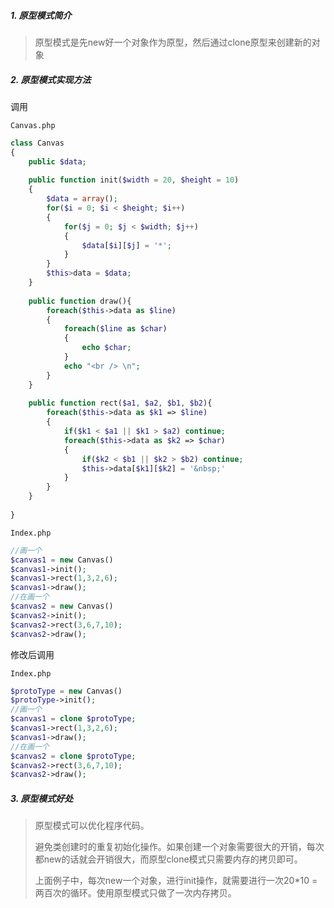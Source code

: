 ##### 1. 原型模式简介

> 原型模式是先new好一个对象作为原型，然后通过clone原型来创建新的对象

##### 2. 原型模式实现方法

调用

`Canvas.php`

```PHP
class Canvas
{
    public $data;
    
    public function init($width = 20, $height = 10)
    {
       	$data = array();
        for($i = 0; $i < $height; $i++)
        {
            for($j = 0; $j < $width; $j++)
            {
                $data[$i][$j] = '*';
			}
        }
        $this>data = $data;
    }
    
    public function draw(){
        foreach($this->data as $line)
        {
            foreach($line as $char)
            {
                echo $char;
            }
            echo "<br /> \n";
        }
    }
    
    public function rect($a1, $a2, $b1, $b2){
        foreach($this->data as $k1 => $line)
        {
            if($k1 < $a1 || $k1 > $a2) continue;
            foreach($this->data as $k2 => $char)
            {
                if($k2 < $b1 || $k2 > $b2) continue;
				$this->data[$k1][$k2] = '&nbsp;'
            }
        }
    }
    
}

```

`Index.php`

```PHP
//画一个
$canvas1 = new Canvas()
$canvas1->init();
$canvas1->rect(1,3,2,6);
$canvas1->draw();
//在画一个
$canvas2 = new Canvas()
$canvas2->init();
$canvas2->rect(3,6,7,10);
$canvas2->draw();

```

修改后调用

`Index.php`

```PHP
$protoType = new Canvas()
$protoType->init();
//画一个
$canvas1 = clone $protoType;
$canvas1->rect(1,3,2,6);
$canvas1->draw();
//在画一个
$canvas2 = clone $protoType;
$canvas2->rect(3,6,7,10);
$canvas2->draw();


```

##### 3. 原型模式好处

> 原型模式可以优化程序代码。
>
> 避免类创建时的重复初始化操作。如果创建一个对象需要很大的开销，每次都new的话就会开销很大，而原型clone模式只需要内存的拷贝即可。
>
> 上面例子中，每次new一个对象，进行init操作，就需要进行一次20*10 = 两百次的循环。使用原型模式只做了一次内存拷贝。